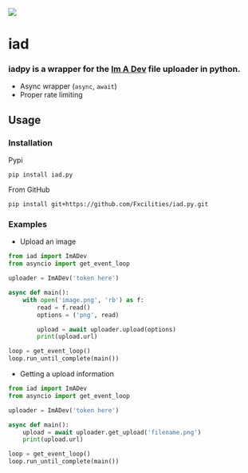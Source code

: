 <a href="https://https://discord.gg/dtrpGnUPPb"><img src="https://img.shields.io/discord/738471115810406531?color=blue&label=Discord%20Server"/></a>

# iad

### iadpy is a wrapper for the [Im A Dev](https://im-a-dev.xyz) file uploader in python.

- Async wrapper (`async`, `await`)
- Proper rate limiting

## Usage

### Installation

Pypi
```
pip install iad.py
```

From GitHub
```
pip install git+https://github.com/Fxcilities/iad.py.git
```

### Examples

- Upload an image
```py
from iad import ImADev
from asyncio import get_event_loop

uploader = ImADev('token here')

async def main():
    with open('image.png', 'rb') as f:
        read = f.read()
        options = ('png', read)

        upload = await uploader.upload(options)
        print(upload.url)

loop = get_event_loop()
loop.run_until_complete(main())
```

- Getting a upload information
```py
from iad import ImADev
from asyncio import get_event_loop

uploader = ImADev('token here')

async def main():
    upload = await uploader.get_upload('filename.png')
    print(upload.url)

loop = get_event_loop()
loop.run_until_complete(main())
```